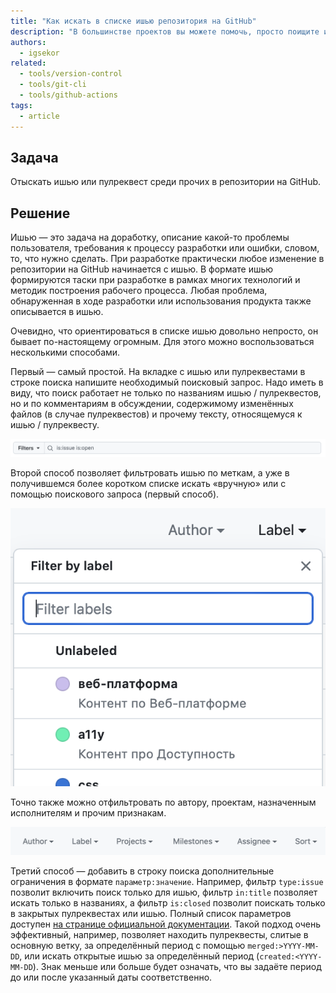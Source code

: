 ```yaml
---
title: "Как искать в списке ишью репозитория на GitHub"
description: "В большинстве проектов вы можете помочь, просто поищите ишью, подходящее вам."
authors:
  - igsekor
related:
  - tools/version-control
  - tools/git-cli
  - tools/github-actions
tags:
  - article
---
```


## Задача

Отыскать ишью или пулреквест среди прочих в репозитории на GitHub.

## Решение

Ишью — это задача на доработку, описание какой-то проблемы пользователя, требования к процессу разработки или ошибки, словом, то, что нужно сделать. При разработке практически любое изменение в репозитории на GitHub начинается с ишью. В формате ишью формируются таски при разработке в рамках многих технологий и методик построения рабочего процесса. Любая проблема, обнаруженная в ходе разработки или использования продукта также описывается в ишью.

Очевидно, что ориентироваться в списке ишью довольно непросто, он бывает по-настоящему огромным. Для этого можно воспользоваться несколькими способами.

Первый — самый простой. На вкладке с ишью или пулреквестами в строке поиска напишите необходимый поисковый запрос. Надо иметь в виду, что поиск работает не только по названиям ишью / пулреквестов, но и по комментариям в обсуждении, содержимому изменённых файлов (в случае пулреквестов) и прочему тексту, относящемуся к ишью / пулреквесту.

![Поисковая строка на странице со списком ишью. Описание выше.](images/search-field.png)

Второй способ позволяет фильтровать ишью по меткам, а уже в получившемся более коротком списке искать «вручную» или с помощью поискового запроса (первый способ).

![Фильтрация по меткам. Описание выше.](images/filter-labels.png)

Точно также можно отфильтровать по автору, проектам, назначенным исполнителям и прочим признакам.

![Список стандартных признаков для фильтрации ишью. Описание выше.](images/filter-list.png)

Третий способ — добавить в строку поиска дополнительные ограничения в формате `параметр:значение`. Например, фильтр `type:issue` позволит включить поиск только для ишью, фильтр `in:title` позволяет искать только в названиях, а фильтр `is:closed` позволит поискать только в закрытых пулреквестах или ишью. Полный список параметров доступен [на странице официальной документации](https://docs.github.com/en/search-github/searching-on-github/searching-issues-and-pull-requests). Такой подход очень эффективный, например, позволяет находить пулреквесты, слитые в основную ветку, за определённый период с помощью `merged:>YYYY-MM-DD`, или искать открытые ишью за определённый период (`created:<YYYY-MM-DD`). Знак меньше или больше будет означать, что вы задаёте период до или после указанный даты соответственно.

